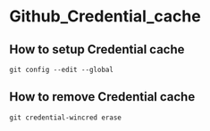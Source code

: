 # Github_Credential_cache

## How to setup Credential cache
    git config --edit --global


## How to remove Credential cache 
    git credential-wincred erase
